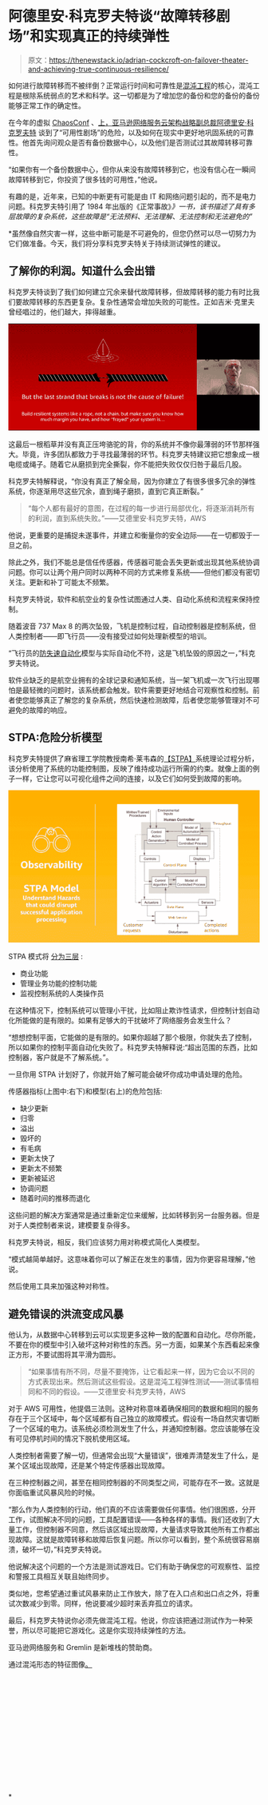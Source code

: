 # 阿德里安·科克罗夫特谈“故障转移剧场”和实现真正的持续弹性

> 原文：<https://thenewstack.io/adrian-cockcroft-on-failover-theater-and-achieving-true-continuous-resilience/>

如何进行故障转移而不被绊倒？正常运行时间和可靠性是[混沌工程](https://thenewstack.io/breaking-serverless-on-purpose-with-chaos-engineering/)的核心，混沌工程是根除系统弱点的艺术和科学。这一切都是为了增加您的备份和您的备份的备份能够正常工作的确定性。

在今年的虚拟 [ChaosConf](https://www.chaosconf.io/) 、[上，亚马逊网络服务云架构战略副总裁阿德里安·科克罗夫特](https://twitter.com/adrianco) 谈到了“可用性剧场”的危险，以及如何在现实中更好地巩固系统的可靠性。他首先询问观众是否有备份数据中心，以及他们是否测试过其故障转移可靠性。

“如果你有一个备份数据中心，但你从来没有故障转移到它，也没有信心在一瞬间故障转移到它，你投资了很多钱的可用性，”他说。

有趣的是，近年来，已知的中断更有可能是由 IT 和网络问题引起的，而不是电力问题。科克罗夫特引用了 1984 年出版的《正常事故》[](https://en.wikipedia.org/wiki/Normal_Accidents)*》一书，该书描述了具有多层故障的复杂系统，这些故障是“无法预料、无法理解、无法控制和无法避免的”*

 *虽然像自然灾害一样，这些中断可能是不可避免的，但您仍然可以尽一切努力为它们做准备。今天，我们将分享科克罗夫特关于持续测试弹性的建议。

## 了解你的利润。知道什么会出错

科克罗夫特谈到了我们如何建立冗余来替代故障转移，但故障转移的能力有时比我们要故障转移的东西更复杂。复杂性通常会增加失败的可能性。正如吉米·克里夫曾经唱过的，他们越大，摔得越重。

![](img/e683d274e61e699b437a809e6222a9ca.png)

这最后一根稻草并没有真正压垮骆驼的背，你的系统并不像你最薄弱的环节那样强大。毕竟，许多团队都致力于寻找最薄弱的环节。科克罗夫特建议把它想象成一根电缆或绳子。随着它从磨损到完全撕裂，你不能把失败仅仅归咎于最后几股。

科克罗夫特解释说，“你没有真正了解全局，因为你建立了有很多很多冗余的弹性系统，你逐渐用尽这些冗余，直到绳子磨损，直到它真正断裂。”

> “每个人都有最好的意图，在过程的每一步进行局部优化，将逐渐消耗所有的利润，直到系统失败。”——艾德里安·科克罗夫特，AWS

他说，更重要的是捕捉未遂事件，并建立和衡量你的安全边际——在一切都毁于一旦之前。

除此之外，我们不能总是信任传感器，传感器可能会丢失更新或出现其他系统协调问题。你可以让两个用户同时以两种不同的方式来修复系统——但他们都没有密切关注。更新和补丁可能太不频繁。

科克罗夫特说，软件和航空业的复杂性试图通过人类、自动化系统和流程来保持控制。

随着波音 737 Max 8 的两次坠毁，飞机是控制过程，自动控制器是控制系统，但人类控制者——即飞行员——没有接受过如何处理新模型的培训。

“飞行员的[防失速自动化](https://www.bbc.co.uk/news/av/business-47816384)模型与实际自动化不符，这是飞机坠毁的原因之一，”科克罗夫特说。

软件业缺乏的是航空业拥有的全球记录和通知系统，当一架飞机或一次飞行出现哪怕是最轻微的问题时，该系统都会触发。软件需要更好地结合可观察性和控制。前者使您能够真正了解您的复杂系统，然后快速检测故障，后者使您能够管理对不可避免的故障的响应。

## **STPA:危险分析模型**

科克罗夫特提供了麻省理工学院教授南希·莱韦森的[【STPA】](https://www.amazon.com/Engineering-Safer-World-Systems-Thinking-ebook/dp/B00ELVWF70/ref=sr_1_1?crid=2QLBJH9KQEOND&keywords=engineering+a+safer+world&qid=1584492752&s=digital-text&sprefix=engineering+a+safe,digital-text,235&sr=1-1)系统理论过程分析，该分析使用了系统的功能控制图，反映了维持成功运行所需的约束。就像上面的例子一样，它让您可以可视化组件之间的连接，以及它们如何受到故障的影响。

![](img/03179b4feb9447f8caf62235fde688b4.png)

STPA 模式将 [分为三层](https://medium.com/@adrianco/covid-19-hazard-analysis-using-stpa-3a8c6d2e40a9) :

*   商业功能
*   管理业务功能的控制功能
*   监视控制系统的人类操作员

在这种情况下，控制系统可以管理小干扰，比如阻止欺诈性请求，但控制计划自动化所能做的是有限的。如果有足够大的干扰破坏了网络服务会发生什么？

“想想控制平面，它能做的是有限的。如果你超越了那个极限，你就失去了控制，所以如果你的控制平面自动化失败了。科克罗夫特解释说:“超出范围的东西，比如控制器，客户就是不了解系统。”。

一旦你用 STPA 计划好了，你就开始了解可能会破坏你成功申请处理的危险。

传感器指标(上图中:右下)和模型(右上)的危险包括:

*   缺少更新
*   归零
*   溢出
*   毁坏的
*   有毛病
*   更新太快了
*   更新太不频繁
*   更新被延迟
*   协调问题
*   随着时间的推移而退化

这些问题的解决方案通常是通过重新定位来缓解，比如转移到另一台服务器。但是对于人类控制者来说，建模要复杂得多。

科克罗夫特说，相反，我们应该努力用对称模式简化人类模型。

“模式越简单越好。这意味着你可以了解正在发生的事情，因为你更容易理解，”他说。

然后使用工具来加强这种对称性。

## **避免错误的洪流变成风暴**

他认为，从数据中心转移到云可以实现更多这种一致的配置和自动化。尽你所能，不要在你的模型中引入破坏这种对称性的东西。另一方面，如果某个东西看起来像正方形，不要试图将其平滑为圆形。

> “如果事情有所不同，尽量不要掩饰，让它看起来一样，因为它会以不同的方式表现出来。然后测试这些假设。这是混沌工程弹性测试——测试事情相同和不同的假设。——艾德里安·科克罗夫特，AWS

对于 AWS 可用性，他提倡三法则。这种对称意味着确保相同的数据和相同的服务存在于三个区域中，每个区域都有自己独立的故障模式。假设有一场自然灾害切断了一个区域的电力。该系统必须检测发生了什么，并通知控制器。您应该能够在没有可见停机时间的情况下脱机使用区域。

人类控制者需要了解一切，但通常会出现“大量错误”，很难弄清楚发生了什么，是某个区域出现故障，还是某个特定传感器出现故障。

在三种控制器之间，甚至在相同控制器的不同类型之间，可能存在不一致。这就是你面临重试风暴风险的时候。

“那么作为人类控制的行动，他们真的不应该需要做任何事情。他们很困惑，分开工作，试图解决不同的问题，工具配置错误——各种各样的事情。我们还收到了大量工作，但控制器不同意，然后该区域出现故障，大量请求导致其他所有工作都出现故障。这就是故障转移和故障后恢复问题。所以你可以看到，整个系统很容易崩溃，破坏一切，”科克罗夫特说。

他说解决这个问题的一个方法是测试游戏日。它们有助于确保您的可观察性、监控和警报工具相互关联且始终同步。

类似地，您希望通过重试风暴来防止工作放大，除了在入口点和出口点之外，将重试次数减少到零。同样，他说要减少超时来丢弃孤立的请求。

最后，科克罗夫特说你必须先做混沌工程。他说，你应该把通过测试作为一种荣誉，所以尽可能把它游戏化。这是你实现持续弹性的方法。

亚马逊网络服务和 Gremlin 是新堆栈的赞助商。

通过混沌形态的特征图像[。](https://twitter.com/ChaosConf/status/1314253113977692160)

<svg xmlns:xlink="http://www.w3.org/1999/xlink" viewBox="0 0 68 31" version="1.1"><title>Group</title> <desc>Created with Sketch.</desc></svg>*
